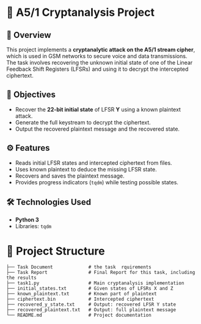 # 🔐 A5/1 Cryptanalysis Project

## 📌 Overview
This project implements a **cryptanalytic attack on the A5/1 stream cipher**, which is used in GSM networks to secure voice and data transmissions.  
The task involves recovering the unknown initial state of one of the Linear Feedback Shift Registers (LFSRs) and using it to decrypt the intercepted ciphertext.

## 🎯 Objectives
- Recover the **22-bit initial state** of LFSR **Y** using a known plaintext attack.
- Generate the full keystream to decrypt the ciphertext.
- Output the recovered plaintext message and the recovered state.

## ⚙️ Features
- Reads initial LFSR states and intercepted ciphertext from files.
- Uses known plaintext to deduce the missing LFSR state.
- Recovers and saves the plaintext message.
- Provides progress indicators (`tqdm`) while testing possible states.

## 🛠️ Technologies Used
- **Python 3**
- Libraries: `tqdm`

# 📂 Project Structure
    ├── Task Document             # the task  rquirements
    ├── Task Report               # Final Report for this task, including the results
    ├── task1.py                  # Main cryptanalysis implementation
    ├── initial_states.txt        # Given states of LFSRs X and Z
    ├── known_plaintext.txt       # Known part of plaintext
    ├── ciphertext.bin            # Intercepted ciphertext
    ├── recovered_y_state.txt     # Output: recovered LFSR Y state
    ├── recovered_plaintext.txt   # Output: full plaintext message
    └── README.md                 # Project documentation

